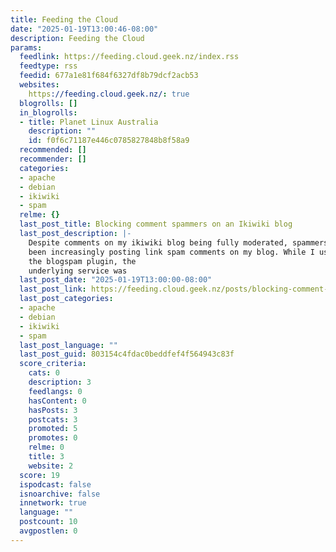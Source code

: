 ```yaml
---
title: Feeding the Cloud
date: "2025-01-19T13:00:46-08:00"
description: Feeding the Cloud
params:
  feedlink: https://feeding.cloud.geek.nz/index.rss
  feedtype: rss
  feedid: 677a1e81f684f6327df8b79dcf2acb53
  websites:
    https://feeding.cloud.geek.nz/: true
  blogrolls: []
  in_blogrolls:
  - title: Planet Linux Australia
    description: ""
    id: f0f6c71187e446c0785827848b8f58a9
  recommended: []
  recommender: []
  categories:
  - apache
  - debian
  - ikiwiki
  - spam
  relme: {}
  last_post_title: Blocking comment spammers on an Ikiwiki blog
  last_post_description: |-
    Despite comments on my ikiwiki blog being fully moderated, spammers have
    been increasingly posting link spam comments on my blog. While I used to use
    the blogspam plugin, the
    underlying service was
  last_post_date: "2025-01-19T13:00:00-08:00"
  last_post_link: https://feeding.cloud.geek.nz/posts/blocking-comment-spammers-ikiwiki/
  last_post_categories:
  - apache
  - debian
  - ikiwiki
  - spam
  last_post_language: ""
  last_post_guid: 803154c4fdac0beddfef4f564943c83f
  score_criteria:
    cats: 0
    description: 3
    feedlangs: 0
    hasContent: 0
    hasPosts: 3
    postcats: 3
    promoted: 5
    promotes: 0
    relme: 0
    title: 3
    website: 2
  score: 19
  ispodcast: false
  isnoarchive: false
  innetwork: true
  language: ""
  postcount: 10
  avgpostlen: 0
---
```

